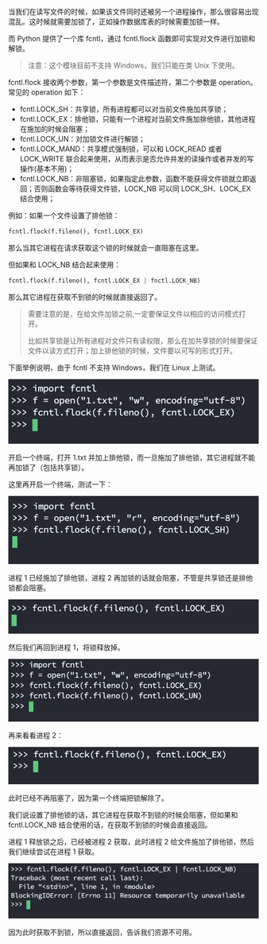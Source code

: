 当我们在读写文件的时候，如果该文件同时还被另一个进程操作，那么很容易出现混乱。这时候就需要加锁了，正如操作数据库表的时候需要加锁一样。

而 Python 提供了一个库 fcntl，通过 fcntl.flock 函数即可实现对文件进行加锁和解锁。

> 注意：这个模块目前不支持 Windows，我们只能在类 Unix 下使用。

fcntl.flock 接收两个参数，第一个参数是文件描述符，第二个参数是 operation。常见的 operation 如下：

+ fcntl.LOCK_SH：共享锁，所有进程都可以对当前文件施加共享锁；
+ fcntl.LOCK_EX：排他锁，只能有一个进程对当前文件施加排他锁，其他进程在施加的时候会阻塞；
+ fcntl.LOCK_UN：对加锁文件进行解锁；
+ fcntl.LOCK_MAND：共享模式强制锁，可以和 LOCK_READ 或者 LOCK_WRITE 联合起来使用，从而表示是否允许并发的读操作或者并发的写操作(基本不用)；
+ fcntl.LOCK_NB：非阻塞锁，如果指定此参数，函数不能获得文件锁就立即返回；否则函数会等待获得文件锁，LOCK_NB 可以同 LOCK_SH、LOCK_EX 结合使用；

例如：如果一个文件设置了排他锁：

```python
fcntl.flock(f.fileno(), fcntl.LOCK_EX)
```

那么当其它进程在请求获取这个锁的时候就会一直阻塞在这里。

但如果和 LOCK_NB 结合起来使用：

```python
fcntl.flock(f.fileno(), fcntl.LOCK_EX | fnctl.LOCK_NB)
```

那么其它进程在获取不到锁的时候就直接返回了。

> 需要注意的是，在给文件加锁之前,一定要保证文件以相应的访问模式打开。
>
> 比如共享锁是让所有进程对文件只有读权限，那么在加共享锁的时候要保证文件以读方式打开；加上排他锁的时候，文件要以可写的形式打开。

下面举例说明，由于 fcntl 不支持 Windows，我们在 Linux 上测试。

![](./1.png)

开启一个终端，打开 1.txt 并加上排他锁，而一旦施加了排他锁，其它进程就不能再加锁了（包括共享锁）。

这里再开启一个终端，测试一下：

![](./2.png)

进程 1 已经施加了排他锁，进程 2 再加锁的话就会阻塞，不管是共享锁还是排他锁都会阻塞。

![](./3.png)

然后我们再回到进程 1，将锁释放掉。

![](./4.png)

再来看看进程 2：

![](./5.png)

此时已经不再阻塞了，因为第一个终端把锁解除了。

我们说设置了排他锁的话，其它进程在获取不到锁的时候会阻塞，但如果和 fcntl.LOCK_NB 结合使用的话，在获取不到锁的时候会直接返回。

进程 1 释放锁之后，已经被进程 2 获取，此时进程 2 给文件施加了排他锁，然后我们继续尝试在进程 1 获取。

![](./6.png)

因为此时获取不到锁，所以直接返回，告诉我们资源不可用。